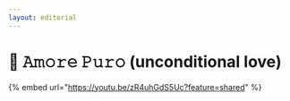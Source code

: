 ```yaml
---
layout: editorial
---
```


# 🌹 𝙰𝚖𝚘𝚛𝚎 𝙿𝚞𝚛𝚘 (unconditional love)

{% embed url="https://youtu.be/zR4uhGdS5Uc?feature=shared" %}
